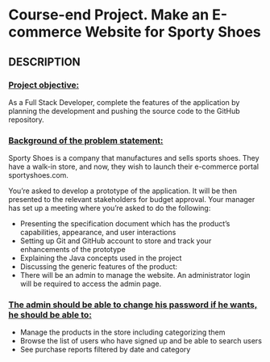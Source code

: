 # Course-end Project. Make an E-commerce Website for Sporty Shoes
## DESCRIPTION


### <ins>Project objective:</ins> 
As a Full Stack Developer, complete the features of the application by planning the development and pushing the source code to the GitHub repository. 

### <ins>Background of the problem statement:</ins>
Sporty Shoes is a company that manufactures and sells sports shoes. They have a walk-in store, and now, they wish to launch their e-commerce portal sportyshoes.com.


You’re asked to develop a prototype of the application. It will be then presented to the relevant stakeholders for budget approval. Your manager has set up a meeting where you’re asked to do the following: 

- Presenting the specification document which has the product’s capabilities, appearance, and user interactions
- Setting up Git and GitHub account to store and track your enhancements of the prototype 
- Explaining the Java concepts used in the project 
- Discussing the generic features of the product:
- There will be an admin to manage the website. An administrator login will be required to access the admin page. 

### <ins>The admin should be able to change his password if he wants, he should be able to:</ins>
- Manage the products in the store including categorizing them
- Browse the list of users who have signed up and be able to search users
- See purchase reports filtered by date and category

